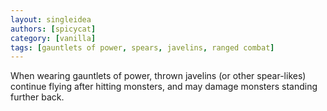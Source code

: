 ```yaml
---
layout: singleidea
authors: [spicycat]
category: [vanilla]
tags: [gauntlets of power, spears, javelins, ranged combat]
---
```

When wearing gauntlets of power, thrown javelins (or other spear-likes) continue flying after hitting monsters, and may damage monsters standing further back.
